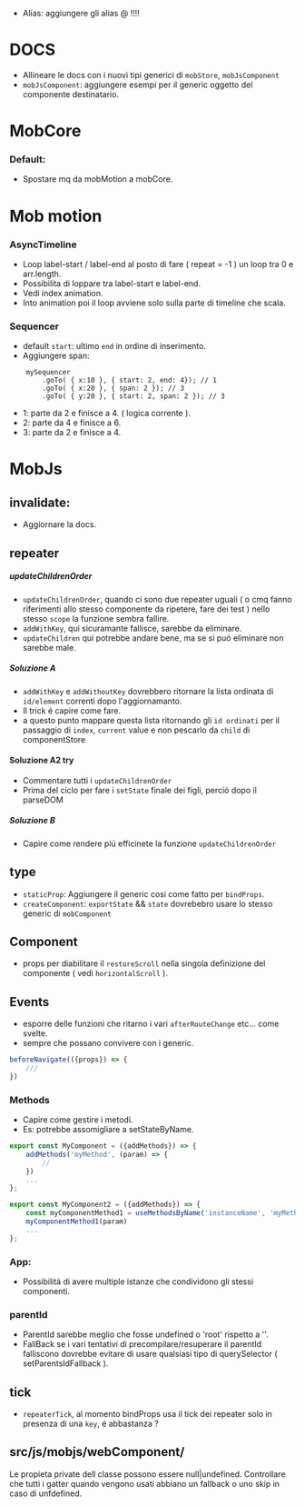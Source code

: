 - Alias: aggiungere gli alias @ !!!!

# DOCS
- Allineare le docs con i nuovi tipi generici di `mobStore`, `mobJsComponent`
- `mobJsComponent`: aggiungere esempi per il generic <R> oggetto del componente destinatario.

# MobCore

### Default:
- Spostare mq da mobMotion a mobCore.


# Mob motion

### AsyncTimeline
- Loop label-start / label-end al posto di fare ( repeat = -1 ) un loop tra 0 e arr.length.
- Possibilita di loppare tra label-start e label-end.
- Vedi index animation.
- Into animation poi il loop avviene solo sulla parte di timeline che scala.

### Sequencer
- default `start`: ultimo `end` in ordine di inserimento.
- Aggiungere span:<br/>

```
    mySequencer
        .goTo( { x:10 }, { start: 2, end: 4}); // 1
        .goTo( { x:20 }, { span: 2 }); // 3
        .goTo( { y:20 }, { start: 2, span: 2 }); // 3
```
- 1: parte da 2 e finisce a 4. ( logica corrente ).
- 2: parte da 4 e finisce a 6.
- 3: parte da 2 e finisce a 4.


# MobJs

## invalidate:
- Aggiornare la docs.

## repeater
##### updateChildrenOrder
- `updateChildrenOrder`, quando ci sono due repeater uguali ( o cmq fanno riferimenti allo stesso componente da ripetere, fare dei test ) nello stesso `scope` la funzione sembra fallire.
- `addWithKey`, qui sicuramante fallisce, sarebbe da eliminare.
- `updateChildren` qui potrebbe andare bene, ma se si puó eliminare non sarebbe male.

##### Soluzione A
-  `addWithKey` e `addWithoutKey` dovrebbero ritornare la lista ordinata di `id/element` correnti dopo l'aggiornamanto.
- Il trick é capire come fare.
- a questo punto mappare questa lista ritornando gli `id ordinati` per il passaggio di `index`, `current` value e non pescarlo da `child` di componentStore

#### Soluzione A2 try
- Commentare tutti i `updateChildrenOrder`
- Prima del ciclo per fare i `setState` finale dei figli, perció dopo il parseDOM

##### Soluzione B
-  Capire come rendere piú efficinete la funzione `updateChildrenOrder`

## type
- `staticProp`: Aggiungere il generic <R> cosi come fatto per `bindProps`.
- `createComponent`: `exportState` && `state` dovrebebro usare lo stesso generic<T> di `mobComponent`


## Component
- props per diabilitare il `restoreScroll` nella singola definizione del componente ( vedi `horizontalScroll` ).

## Events
- esporre delle funzioni che ritarno i vari `afterRouteChange` etc... come svelte.
- sempre che possano convivere con i generic.

```js
beforeNavigate(({props}) => {
    ///
})
```

### Methods
- Capire come gestire i metodi.
- Es: potrebbe assomigliare a setStateByName.

```js
export const MyComponent = ({addMethods}) => {
    addMethods('myMethod', (param) => {
        //
    })
    ...
};
```

```js
export const MyComponent2 = ({addMethods}) => {
    const myComponentMethod1 = useMethodsByName('instanceName', 'myMethod1')
    myComponentMethod1(param)
    ...
};
```

### App:
- Possibilitá di avere multiple istanze che condividono gli stessi componenti.

### parentId
- ParentId sarebbe meglio che fosse undefined o 'root' rispetto a ''.
- FallBack se i vari tentativi di precompilare/resuperare il parentId falliscono dovrebbe evitare di usare qualsiasi tipo di querySelector ( setParentsIdFallback ).

## tick
- `repeaterTick`, al momento bindProps usa il tick dei repeater solo in presenza di una `key`, é abbastanza ?

## src/js/mobjs/webComponent/
Le propieta private dell classe possono essere null|undefined.
Controllare che tutti i gatter quando vengono usati abbiano un fallback o uno skip in caso di unfdefined.





